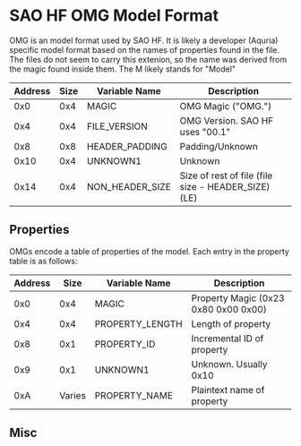 # SAO HF OMG Model Format

OMG is an model format used by SAO HF.  It is likely a developer (Aquria) specific model format based on the names of properties found in the file.  The files do not seem to carry this extenion, so the name was derived from the magic found inside them.  The M likely stands for "Model"


| Address | Size | Variable Name | Description
|--|--|--|--|
0x0 | 0x4 | MAGIC | OMG Magic ("OMG.")
0x4 | 0x4 | FILE_VERSION | OMG Version.  SAO HF uses "00.1"
0x8 | 0x8 | HEADER_PADDING | Padding/Unknown
0x10 | 0x4 | UNKNOWN1 | Unknown
0x14 | 0x4 | NON_HEADER_SIZE | Size of rest of file (file size - HEADER_SIZE) (LE)


## Properties

OMGs encode a table of properties of the model.  Each entry in the property table is as follows:

| Address | Size | Variable Name | Description
|--|--|--|--|
0x0 | 0x4 | MAGIC | Property Magic (0x23 0x80 0x00 0x00)
0x4 | 0x4 | PROPERTY_LENGTH | Length of property
0x8 | 0x1 | PROPERTY_ID | Incremental ID of property
0x9 | 0x1 | UNKNOWN1 | Unknown.  Usually 0x10
0xA | Varies | PROPERTY_NAME | Plaintext name of property

## Misc 


